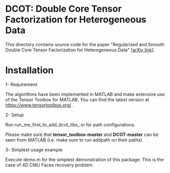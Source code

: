 # DCOT: Double Core Tensor Factorization for Heterogeneous Data


This directory contains source code for the paper "Regularized and Smooth Double Core Tensor Factorization for Heterogeneous Data" [[arXiv link](https://arxiv.org/abs/1911.10454)]. 


# Installation

 1- Requirement
 
The algorithms have been implemented in MATLAB and make extensive use of the Tensor Toolbox for MATLAB. You can find the latest version at https://www.tensortoolbox.org/ .


2- Setup

Run run_me_first_to_add_dcot_libs_.m for path configurations.

Please make sure that **tensor_toolbox-master** and **DCOT-master** can be seen from MATLAB (i.e. make sure to run addpath on their paths).


3- Simplest usage example

Execute demo.m for the simplest demonstration of this package. This is the case of 4D CMU Faces recovery problem.
